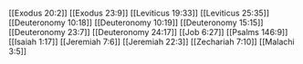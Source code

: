 [[Exodus 20:2]]
[[Exodus 23:9]]
[[Leviticus 19:33]]
[[Leviticus 25:35]]
[[Deuteronomy 10:18]]
[[Deuteronomy 10:19]]
[[Deuteronomy 15:15]]
[[Deuteronomy 23:7]]
[[Deuteronomy 24:17]]
[[Job 6:27]]
[[Psalms 146:9]]
[[Isaiah 1:17]]
[[Jeremiah 7:6]]
[[Jeremiah 22:3]]
[[Zechariah 7:10]]
[[Malachi 3:5]]
